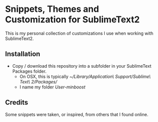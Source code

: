 Snippets, Themes and Customization for SublimeText2
===================================================

This is my personal collection of customizations I use when working with SublimeText2.


Installation
------------

+ Copy / download this repository into a subfolder in your SublimeText Packages folder.
  + On OSX, this is typically _~/Library/Application\ Support/Sublime\ Text\ 2/Packages/_
  + I name my folder _User-minboost_

Credits
-------

Some snippets were taken, or inspired, from others that I found online.